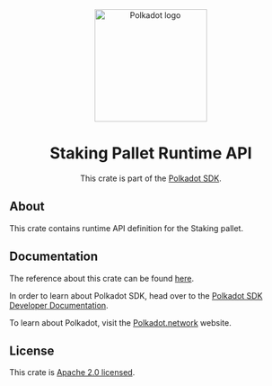 <div align="center">

<img src="https://raw.githubusercontent.com/paritytech/polkadot-sdk/rzadp/readmes/docs/images/Polkadot_Logo_Horizontal_Pink_BlackOnWhite.png" alt="Polkadot logo" width="200">

# Staking Pallet Runtime API

This crate is part of the [Polkadot SDK](https://github.com/paritytech/polkadot-sdk/).

</div>

## About

This crate contains runtime API definition for the Staking pallet.

## Documentation

The reference about this crate can be found [here](https://paritytech.github.io/polkadot-sdk/master/pallet_staking_runtime_api).

In order to learn about Polkadot SDK, head over to the [Polkadot SDK Developer Documentation](https://paritytech.github.io/polkadot-sdk/master/polkadot_sdk_docs/index.html).

To learn about Polkadot, visit the [Polkadot.network](https://polkadot.network/) website.

## License

This crate is [Apache 2.0 licensed](https://spdx.org/licenses/Apache-2.0.html).
